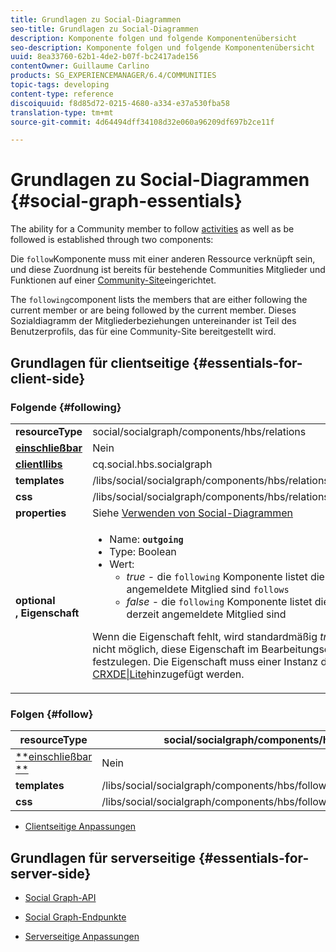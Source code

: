 ```yaml
---
title: Grundlagen zu Social-Diagrammen
seo-title: Grundlagen zu Social-Diagrammen
description: Komponente folgen und folgende Komponentenübersicht
seo-description: Komponente folgen und folgende Komponentenübersicht
uuid: 8ea33760-62b1-4de2-b07f-bc2417ade156
contentOwner: Guillaume Carlino
products: SG_EXPERIENCEMANAGER/6.4/COMMUNITIES
topic-tags: developing
content-type: reference
discoiquuid: f8d85d72-0215-4680-a334-e37a530fba58
translation-type: tm+mt
source-git-commit: 4d64494dff34108d32e060a96209df697b2ce11f

---
```



# Grundlagen zu Social-Diagrammen {#social-graph-essentials}

The ability for a Community member to follow [activities](essentials-activities.md) as well as be followed is established through two components:

Die `follow`Komponente muss mit einer anderen Ressource verknüpft sein, und diese Zuordnung ist bereits für bestehende Communities Mitglieder und Funktionen auf einer [Community-Site](overview.md#communitiessites)eingerichtet.

The `following`component lists the members that are either following the current member or are being followed by the current member. Dieses Sozialdiagramm der Mitgliederbeziehungen untereinander ist Teil des Benutzerprofils, das für eine Community-Site bereitgestellt wird.

## Grundlagen für clientseitige {#essentials-for-client-side}

### Folgende {#following}

<table> 
 <tbody>
  <tr>
   <td> <strong>resourceType</strong></td> 
   <td>social/socialgraph/components/hbs/relations</td> 
  </tr>
  <tr>
   <td> <a href="scf.md#add-or-include-a-communities-component"><strong>einschließbar</strong></a></td> 
   <td>Nein</td> 
  </tr>
  <tr>
   <td> <a href="clientlibs.md"><strong>clientllibs</strong></a></td> 
   <td>cq.social.hbs.socialgraph</td> 
  </tr>
  <tr>
   <td> <strong>templates</strong></td> 
   <td> /libs/social/socialgraph/components/hbs/relationships/relationships.hbs</td> 
  </tr>
  <tr>
   <td> <strong>css</strong></td> 
   <td> /libs/social/socialgraph/components/hbs/relationships/clientlibs/relationships.css</td> 
  </tr>
  <tr>
   <td><strong> properties</strong></td> 
   <td>Siehe <a href="socialgraph.md">Verwenden von Social-Diagrammen</a></td> 
  </tr>
  <tr>
   <td><strong> optional<br /> , Eigenschaft</strong></td> 
   <td>
    <ul> 
     <li>Name: <strong><code>outgoing</code></strong></li> 
     <li>Type: Boolean</li> 
     <li>Wert:<br /> 
      <ul> 
       <li><i>true </i>- die <code>following</code> Komponente listet die Mitglieder auf, die das derzeit angemeldete Mitglied sind <code>follows</code></li> 
       <li><i>false </i>- die <code>following</code> Komponente listet die Mitglieder auf, <code>follow </code>die das derzeit angemeldete Mitglied sind</li> 
      </ul> </li> 
    </ul> <p>Wenn die Eigenschaft fehlt, wird standardmäßig <i>true</i> verwendet. Derzeit ist es nicht möglich, diese Eigenschaft im Bearbeitungsdialogfeld im Autorenmodus festzulegen. Die Eigenschaft muss einer Instanz des <code>following </code>Knotens mit <a href="../../help/sites-developing/developing-with-crxde-lite.md">CRXDE|Lite</a>hinzugefügt werden.</p> </td> 
  </tr>
 </tbody>
</table>

### Folgen {#follow}

| **resourceType** | social/socialgraph/components/hbs/following |
|---|---|
| [**einschließbar **](scf.md#add-or-include-a-communities-component) | Nein |
| **templates** | /libs/social/socialgraph/components/hbs/following/following.hbs |
| **css** | /libs/social/socialgraph/components/hbs/following/clientlibs/following.css |

* [Clientseitige Anpassungen](client-customize.md)

## Grundlagen für serverseitige {#essentials-for-server-side}

* [Social Graph-API](https://helpx.adobe.com/experience-manager/6-4/sites/developing/using/reference-materials/javadoc/com/adobe/cq/social/graph/client/api/package-frame.html)

* [Social Graph-Endpunkte](https://helpx.adobe.com/experience-manager/6-4/sites/developing/using/reference-materials/javadoc/com/adobe/cq/social/graph/client/endpoint/package-frame.html)

* [Serverseitige Anpassungen](server-customize.md)

